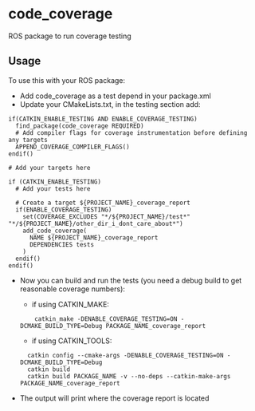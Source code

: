 # code_coverage

ROS package to run coverage testing

## Usage
To use this with your ROS package:

 * Add code_coverage as a test depend in your package.xml
 * Update your CMakeLists.txt, in the testing section add:
```
if(CATKIN_ENABLE_TESTING AND ENABLE_COVERAGE_TESTING)
  find_package(code_coverage REQUIRED)
  # Add compiler flags for coverage instrumentation before defining any targets
  APPEND_COVERAGE_COMPILER_FLAGS()
endif()

# Add your targets here

if (CATKIN_ENABLE_TESTING)
  # Add your tests here

  # Create a target ${PROJECT_NAME}_coverage_report
  if(ENABLE_COVERAGE_TESTING)
    set(COVERAGE_EXCLUDES "*/${PROJECT_NAME}/test*" "*/${PROJECT_NAME}/other_dir_i_dont_care_about*")
    add_code_coverage(
      NAME ${PROJECT_NAME}_coverage_report
      DEPENDENCIES tests
    )
  endif()
endif()
```

* Now you can build and run the tests (you need a debug build to get reasonable coverage numbers):

  - if using CATKIN_MAKE:
  ```
      catkin_make -DENABLE_COVERAGE_TESTING=ON -DCMAKE_BUILD_TYPE=Debug PACKAGE_NAME_coverage_report
  ```
  - if using CATKIN_TOOLS:
  ```
    catkin config --cmake-args -DENABLE_COVERAGE_TESTING=ON -DCMAKE_BUILD_TYPE=Debug
    catkin build
    catkin build PACKAGE_NAME -v --no-deps --catkin-make-args PACKAGE_NAME_coverage_report 
  ```

* The output will print where the coverage report is located
